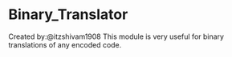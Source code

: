 # Binary_Translator
Created by:@itzshivam1908
This module is very useful for binary translations of any encoded code.
